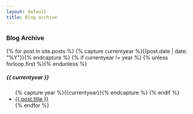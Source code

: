 ```yaml
---
layout: default
title: Blog archive
---
```

<div class="page-content wc-container">
  <h3>Blog Archive</h3>
  {% for post in site.posts %}
  	{% capture currentyear %}{{post.date | date: "%Y"}}{% endcapture %}
  	{% if currentyear != year %}
    	{% unless forloop.first %}</ul>{% endunless %}
    		<h5>{{ currentyear }}</h5>
    		<ul class="posts">
    	{% capture year %}{{currentyear}}{% endcapture %}
  	{% endif %}
    <li><a href="{{ post.url | prepend: site.baseurl }}">{{ post.title }}</a></li>
	{% endfor %}

